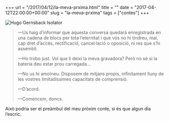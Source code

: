 +++
url = "/2017/04/12/la-meva-prxima.html"
title = ""
date = "2017-04-12T22:00:00+00:00"
slug = "la-meva-prxima"
tags = ["contes"]
+++

<img title="Hugo Gernsback Isolator" src="http://www.carlesbellver.net/pics/gernsback-isolator.jpg" alt="Hugo Gernsback Isolator" />

> —Us haig d’informar que aquesta conversa quedarà enregistrada en una cadena de blocs per tota l’eternitat i que vós no hi tindreu, mai, cap dret d’accés, rectificació, cancel·lació o oposició, ni res que s’hi assembli.
> 
> —Ho trobo just. Vol que li deixi la meva gravadora? Però no sé si la bateria deu estar prou carregada…
> 
> —No us hi amoïneu. Disposem de mitjans propis, infinitament lluny de les vostres limitadíssimes capacitats de comprensió.
> 
> —D’acord.
> 
> —Comencem, doncs.

Això podria ser el preàmbul del meu pròxim conte, si és que algun dia l’escric.

